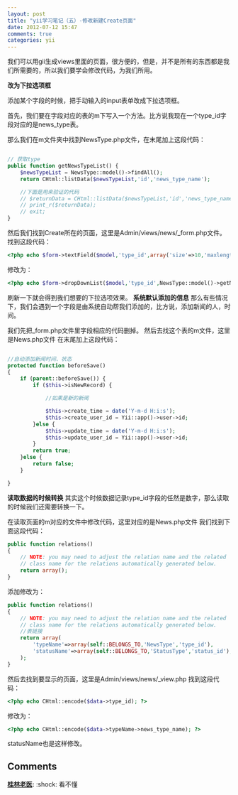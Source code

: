 ```yaml
---
layout: post
title: "yii学习笔记（五）-修改新建Create页面"
date: 2012-07-12 15:47
comments: true
categories: yii
---
```


我们可以用gii生成views里面的页面，很方便的，但是，并不是所有的东西都是我们所需要的，所以我们要学会修改代码，为我们所用。

**改为下拉选项框**

添加某个字段的时候，把手动输入的input表单改成下拉选项框。

首先，我们要在字段对应的表的m下写入一个方法。比方说我现在一个type_id字段对应的是news_type表。

那么我们在m文件夹中找到NewsType.php文件，在末尾加上这段代码：

```php

// 获取type
public function getNewsTypeList() {
    $newsTypeList = NewsType::model()->findAll();
    return CHtml::listData($newsTypeList,'id','news_type_name');

    //下面是用来验证的代码
    // $returnData = CHtml::listData($newsTypeList,'id','news_type_name');
    // print_r($returnData);
    // exit;
}
```

然后我们找到Create所在的页面，这里是Admin/views/news/_form.php文件。 找到这段代码：

```php
<?php echo $form->textField($model,'type_id',array('size'=>10,'maxlength'=>10)); ?>
```

修改为：

```php
<?php echo $form->dropDownList($model,'type_id',NewsType::model()->getNewsTypeList()); ?>
```

刷新一下就会得到我们想要的下拉选项效果。 **系统默认添加的信息** 那么有些情况下，我们会遇到一个字段是由系统自动帮我们添加的，比方说，添加新闻的人，时间。

我们先把_form.php文件里字段相应的代码删掉。 然后去找这个表的m文件，这里是News.php文件 在末尾加上这段代码：

```php

//自动添加新闻时间、状态
protected function beforeSave()
{
    if (parent::beforeSave()) {
        if ($this->isNewRecord) {

            //如果是新的新闻

            $this->create_time = date('Y-m-d H:i:s');
            $this->create_user_id = Yii::app()->user->id;
        }else {
            $this->update_time = date('Y-m-d H:i:s');
            $this->update_user_id = Yii::app()->user->id;
        }
        return true;
    }else {
        return false;
    }

}
```

**读取数据的时候转换** 其实这个时候数据记录type_id字段的任然是数字，那么读取的时候我们还需要转换一下。

在读取页面的m对应的文件中修改代码，这里对应的是News.php文件 我们找到下面这段代码：

```php
public function relations()
{
    // NOTE: you may need to adjust the relation name and the related
    // class name for the relations automatically generated below.
    return array();
}
```

添加修改为：

```php
public function relations()
{
    // NOTE: you may need to adjust the relation name and the related
    // class name for the relations automatically generated below.
    //表链接
    return array(
        'typeName'=>array(self::BELONGS_TO,'NewsType','type_id'),
        'statusName'=>array(self::BELONGS_TO,'StatusType','status_id'),
    );
}
```

然后去找到要显示的页面，这里是Admin/views/news/_view.php 找到这段代码：

```php
<?php echo CHtml::encode($data->type_id); ?>
```

修改为：

```php
<?php echo CHtml::encode($data->typeName->news_type_name); ?>
```

statusName也是这样修改。

## Comments

**[桂林老医](#111 "2012-07-13 16:04:30"):** :shock: 看不懂

